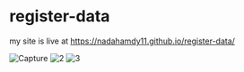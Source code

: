 # register-data

my site is live at https://nadahamdy11.github.io/register-data/

![Capture](https://github.com/nadahamdy11/register-data/assets/92950618/421b194e-87e0-4bc4-8105-f3b4cf733f56)
![2](https://github.com/nadahamdy11/register-data/assets/92950618/722e9980-dbe0-495d-a4c5-b7042391b0ed)
![3](https://github.com/nadahamdy11/register-data/assets/92950618/7a22831a-e82e-4ed6-9353-a53f878a9c87)

